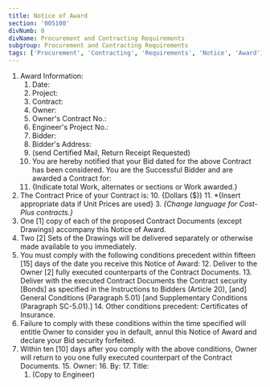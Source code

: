 ```yaml
---
title: Notice of Award
section: '005100'
divNumb: 0
divName: Procurement and Contracting Requirements
subgroup: Procurement and Contracting Requirements
tags: ['Procurement', 'Contracting', 'Requirements', 'Notice', 'Award']
---
```


1. Award Information:
	1. Date:
	2. Project:
	3. Contract:
	4. Owner:
	5. Owner's Contract No.:
	6. Engineer's Project No.:
	7. Bidder:
	8. Bidder's Address:
      1. (send Certified Mail, Return Receipt Requested)
   1. You are hereby notified that your Bid dated for the above Contract has been considered. You are the Successful Bidder and are awarded a Contract for:
	9. {Indicate total Work, alternates or sections or Work awarded.}
1. The Contract Price of your Contract is:
	10. {Dollars ($)}
	11. *{Insert appropriate data if Unit Prices are used}	3. *{Change language for Cost-Plus contracts.}*
2. One [1] copy of each of the proposed Contract Documents (except Drawings) accompany this Notice of Award. 
3. Two [2] Sets of the Drawings will be delivered separately or otherwise made available to you immediately.
4. You must comply with the following conditions precedent within fifteen [15] days of the date you receive this Notice of Award:
	12. Deliver to the Owner [2] fully executed counterparts of the Contract Documents.
	13. Deliver with the executed Contract Documents the Contract security [Bonds] as specified in the Instructions to Bidders (Article 20), [and] General Conditions (Paragraph 5.01) [and Supplementary Conditions (Paragraph SC-5.01).]
	14. Other conditions precedent: Certificates of Insurance.
5. Failure to comply with these conditions within the time specified will entitle Owner to consider you in default, annul this Notice of Award and declare your Bid security forfeited.
6. Within ten [10] days after you comply with the above conditions, Owner will return to you one fully executed counterpart of the Contract Documents.
	15. Owner:
	16. By: 
	17. Title:
      1. (Copy to Engineer)

